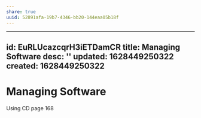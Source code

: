 ```yaml
---
share: true
uuid: 52891afa-19b7-4346-bb20-144eaa05b18f
---
```

---
id: EuRLUcazcqrH3iETDamCR
title: Managing Software
desc: ''
updated: 1628449250322
created: 1628449250322
---
# Managing Software
Using CD page 168
